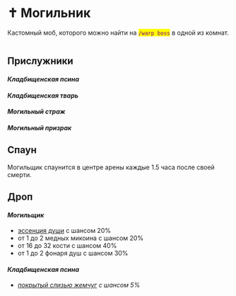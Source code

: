 # ✝ Могильник

Кастомный моб, которого можно найти на <mark style="color:purple;">`/warp boss`</mark> в одной из комнат.

<figure><img src="../../../.gitbook/assets/nocsy_fpv2_boss.gif" alt=""><figcaption></figcaption></figure>

## Прислужники

#### _Кладбищенская псина_

#### _Кладбищенская тварь_

#### _Могильный страж_

#### _Могильный призрак_

## Спаун

Могильщик спаунится в центре арены каждые 1.5 часа после своей смерти.

## Дроп

#### _Могильщик_

* [эссенция души](../../essencii/essenciya-dushi.md) с шансом 20%
* от 1 до 2 медных микоина с шансом 20%
* от 16 до 32 кости с шансом 40%
* от 1 до 2 фонаря душ с шансом 30%

#### _Кладбищенская псина_

* [_покрытый слизью жемчуг_](../../materialy/pokrytyi-slizyu-zhemchug.md) _с шансом 5%_
